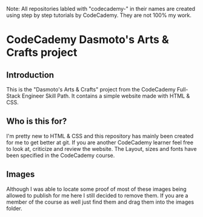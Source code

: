 Note: All repositories labled with "codecademy-" in their names are created using step by step tutorials by CodeCademy. They are not 100% my work.
# CodeCademy Dasmoto's Arts & Crafts project
## Introduction
This is the "Dasmoto's Arts & Crafts" project from the CodeCademy Full-Stack Engineer Skill Path. It contains a simple website made with HTML & CSS.
## Who is this for?
I'm pretty new to HTML & CSS and this repository has mainly been created for me to get better at git. If you are another CodeCademy learner feel free to look at, criticize and review the website. The Layout, sizes and fonts have been specified in the CodeCademy course.
## Images
Although I was able to locate some proof of most of these images being allowed to publish for me here I still decided to remove them. If you are a member of the course as well just find them and drag them into the images folder.
